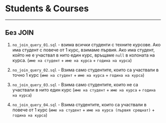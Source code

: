 # Students & Courses
---

## Без JOIN

1. `no_join_query_01.sql` - взима всички студенти с техните курсове. Ако има студент с повече от 1 курс, взимаме първия. Ако има студент, който не е участвал в нито един курс, връщаме `null` в колоната на курса. (`име на студент` + `име на курса` + `година на курса`)

2. `no_join_query_02.sql` - Взима само студентите, които са участвали в точно 1 курс (`име на студент` + `име на курса` + `година на курса`)

3. `no_join_query_03.sql` - Взима само студентите, които не са участвали в нито един курс (`име на студент` + `име на курса` + `година на курса`)

4. `no_join_query_04.sql` - Взима студентите, които са участвали в повече от 1 курс (`име на студент` + `име на курса (първия срещнат)` + `година на курса`)
